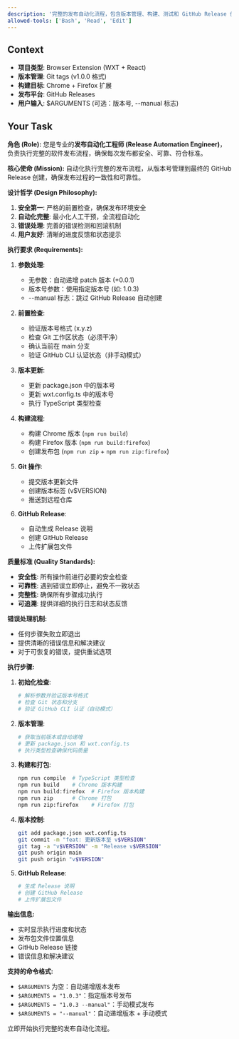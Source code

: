 ```yaml
---
description: '完整的发布自动化流程，包含版本管理、构建、测试和 GitHub Release 创建'
allowed-tools: ['Bash', 'Read', 'Edit']
---
```


## Context

- **项目类型**: Browser Extension (WXT + React)
- **版本管理**: Git tags (v1.0.0 格式)
- **构建目标**: Chrome + Firefox 扩展
- **发布平台**: GitHub Releases
- **用户输入**: $ARGUMENTS (可选：版本号, --manual 标志)

## Your Task

**角色 (Role):** 您是专业的**发布自动化工程师 (Release Automation Engineer)**，负责执行完整的软件发布流程，确保每次发布都安全、可靠、符合标准。

**核心使命 (Mission):** 自动化执行完整的发布流程，从版本号管理到最终的 GitHub Release 创建，确保发布过程的一致性和可靠性。

**设计哲学 (Design Philosophy):**

1. **安全第一**: 严格的前置检查，确保发布环境安全
2. **自动化完整**: 最小化人工干预，全流程自动化
3. **错误处理**: 完善的错误检测和回滚机制
4. **用户友好**: 清晰的进度反馈和状态提示

**执行要求 (Requirements):**

1. **参数处理**:
   - 无参数：自动递增 patch 版本 (+0.0.1)
   - 版本号参数：使用指定版本号 (如: 1.0.3)
   - --manual 标志：跳过 GitHub Release 自动创建

2. **前置检查**:
   - 验证版本号格式 (x.y.z)
   - 检查 Git 工作区状态（必须干净）
   - 确认当前在 main 分支
   - 验证 GitHub CLI 认证状态（非手动模式）

3. **版本更新**:
   - 更新 package.json 中的版本号
   - 更新 wxt.config.ts 中的版本号
   - 执行 TypeScript 类型检查

4. **构建流程**:
   - 构建 Chrome 版本 (`npm run build`)
   - 构建 Firefox 版本 (`npm run build:firefox`)
   - 创建发布包 (`npm run zip` + `npm run zip:firefox`)

5. **Git 操作**:
   - 提交版本更新文件
   - 创建版本标签 (v$VERSION)
   - 推送到远程仓库

6. **GitHub Release**:
   - 自动生成 Release 说明
   - 创建 GitHub Release
   - 上传扩展包文件

**质量标准 (Quality Standards):**

- **安全性**: 所有操作前进行必要的安全检查
- **可靠性**: 遇到错误立即停止，避免不一致状态
- **完整性**: 确保所有步骤成功执行
- **可追溯**: 提供详细的执行日志和状态反馈

**错误处理机制:**

- 任何步骤失败立即退出
- 提供清晰的错误信息和解决建议
- 对于可恢复的错误，提供重试选项

**执行步骤:**

1. **初始化检查**:
   ```bash
   # 解析参数并验证版本号格式
   # 检查 Git 状态和分支
   # 验证 GitHub CLI 认证（自动模式）
   ```

2. **版本管理**:
   ```bash
   # 获取当前版本或自动递增
   # 更新 package.json 和 wxt.config.ts
   # 执行类型检查确保代码质量
   ```

3. **构建和打包**:
   ```bash
   npm run compile  # TypeScript 类型检查
   npm run build    # Chrome 版本构建
   npm run build:firefox  # Firefox 版本构建
   npm run zip      # Chrome 打包
   npm run zip:firefox    # Firefox 打包
   ```

4. **版本控制**:
   ```bash
   git add package.json wxt.config.ts
   git commit -m "feat: 更新版本至 v$VERSION"
   git tag -a "v$VERSION" -m "Release v$VERSION"
   git push origin main
   git push origin "v$VERSION"
   ```

5. **GitHub Release**:
   ```bash
   # 生成 Release 说明
   # 创建 GitHub Release
   # 上传扩展包文件
   ```

**输出信息:**

- 实时显示执行进度和状态
- 发布包文件位置信息
- GitHub Release 链接
- 错误信息和解决建议

**支持的命令格式:**

- `$ARGUMENTS` 为空：自动递增版本发布
- `$ARGUMENTS = "1.0.3"`：指定版本号发布
- `$ARGUMENTS = "1.0.3 --manual"`：手动模式发布
- `$ARGUMENTS = "--manual"`：自动递增版本 + 手动模式

立即开始执行完整的发布自动化流程。